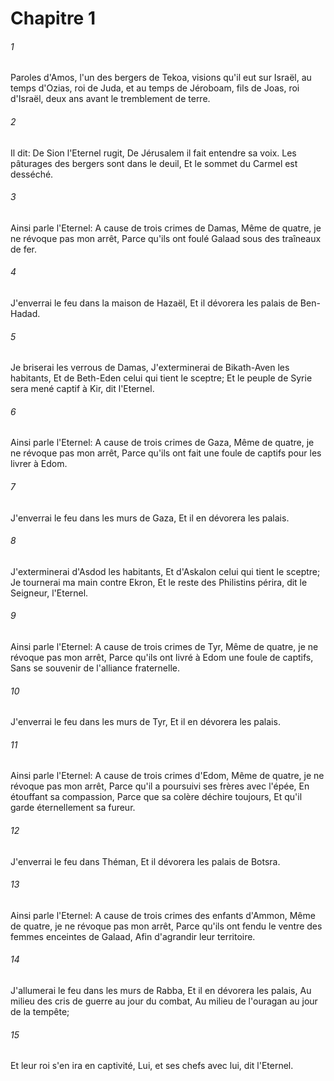 # Chapitre 1

###### 1
Paroles d'Amos, l'un des bergers de Tekoa, visions qu'il eut sur Israël, au temps d'Ozias, roi de Juda, et au temps de Jéroboam, fils de Joas, roi d'Israël, deux ans avant le tremblement de terre.
###### 2
Il dit: De Sion l'Eternel rugit, De Jérusalem il fait entendre sa voix. Les pâturages des bergers sont dans le deuil, Et le sommet du Carmel est desséché.
###### 3
Ainsi parle l'Eternel: A cause de trois crimes de Damas, Même de quatre, je ne révoque pas mon arrêt, Parce qu'ils ont foulé Galaad sous des traîneaux de fer.
###### 4
J'enverrai le feu dans la maison de Hazaël, Et il dévorera les palais de Ben-Hadad.
###### 5
Je briserai les verrous de Damas, J'exterminerai de Bikath-Aven les habitants, Et de Beth-Eden celui qui tient le sceptre; Et le peuple de Syrie sera mené captif à Kir, dit l'Eternel.
###### 6
Ainsi parle l'Eternel: A cause de trois crimes de Gaza, Même de quatre, je ne révoque pas mon arrêt, Parce qu'ils ont fait une foule de captifs pour les livrer à Edom.
###### 7
J'enverrai le feu dans les murs de Gaza, Et il en dévorera les palais.
###### 8
J'exterminerai d'Asdod les habitants, Et d'Askalon celui qui tient le sceptre; Je tournerai ma main contre Ekron, Et le reste des Philistins périra, dit le Seigneur, l'Eternel.
###### 9
Ainsi parle l'Eternel: A cause de trois crimes de Tyr, Même de quatre, je ne révoque pas mon arrêt, Parce qu'ils ont livré à Edom une foule de captifs, Sans se souvenir de l'alliance fraternelle.
###### 10
J'enverrai le feu dans les murs de Tyr, Et il en dévorera les palais.
###### 11
Ainsi parle l'Eternel: A cause de trois crimes d'Edom, Même de quatre, je ne révoque pas mon arrêt, Parce qu'il a poursuivi ses frères avec l'épée, En étouffant sa compassion, Parce que sa colère déchire toujours, Et qu'il garde éternellement sa fureur.
###### 12
J'enverrai le feu dans Théman, Et il dévorera les palais de Botsra.
###### 13
Ainsi parle l'Eternel: A cause de trois crimes des enfants d'Ammon, Même de quatre, je ne révoque pas mon arrêt, Parce qu'ils ont fendu le ventre des femmes enceintes de Galaad, Afin d'agrandir leur territoire.
###### 14
J'allumerai le feu dans les murs de Rabba, Et il en dévorera les palais, Au milieu des cris de guerre au jour du combat, Au milieu de l'ouragan au jour de la tempête;
###### 15
Et leur roi s'en ira en captivité, Lui, et ses chefs avec lui, dit l'Eternel.
